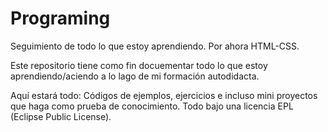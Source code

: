 # Programing
Seguimiento de todo lo que estoy aprendiendo. Por ahora HTML-CSS.

Este repositorio tiene como fin docuementar todo lo que estoy aprendiendo/aciendo a lo lago de mi formación autodidacta.

Aquí estará todo: Códigos de ejemplos, ejercicios e incluso mini proyectos que haga como prueba de conocimiento. Todo bajo una licencia EPL (Eclipse Public License).

